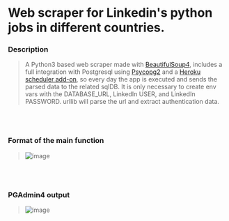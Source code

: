 # Web scraper for Linkedin's python jobs in different countries.

### Description
> A Python3 based web scraper made with [BeautifulSoup4](https://www.crummy.com/software/BeautifulSoup/bs4/doc/), includes a full integration with Postgresql using [Psycopg2](https://www.psycopg.org/) and a [Heroku scheduler add-on](https://devcenter.heroku.com/articles/scheduler#:~:text=Scheduler%20is%20a%20free%20add,is%20expected%20but%20not%20guaranteed.), so every day the app is executed and sends the parsed data to the related sqlDB. It is only necessary to create env vars with the DATABASE_URL, LinkedIn USER, and LinkedIn PASSWORD. urllib will parse the url and extract authentication data.

<br></br>

### Format of the main function
> ![image](https://user-images.githubusercontent.com/84429399/176589350-2aa6e3eb-7865-4883-a9c5-bd0f5d09e5b6.png)

<br></br>
### PGAdmin4 output
> ![image](https://user-images.githubusercontent.com/84429399/176588599-e2f81d84-4c6c-44cf-9038-8dc520b3f99e.png)
